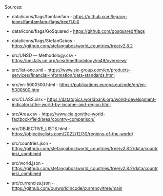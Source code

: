 Sources:
- data/icons/flags/famfamfam - https://github.com/legacy-icons/famfamfam-flags/tree/1.0.0
- data/icons/flags/GoSquared - https://github.com/gosquared/flags
- data/icons/flags/StefanGabos - https://github.com/stefangabos/world_countries/tree/v2.8.2

- src/UNSD — Methodology.csv - https://unstats.un.org/unsd/methodology/m49/overview/
- src/list-one.xml - https://www.six-group.com/en/products-services/financial-information/data-standards.html
- src/en-5000500.html - https://publications.europa.eu/code/en/en-5000500.htm
- src/CLASS.xlsx - https://datatopics.worldbank.org/world-development-indicators/the-world-by-income-and-region.html
- src/Area.csv - https://www.cia.gov/the-world-factbook/field/area/country-comparison/
- src/OBJECTIVE_LISTS.html - https://objectivelists.com/2022/12/30/regions-of-the-world/

- src/countries.json - https://github.com/stefangabos/world_countries/tree/v2.8.2/data/countries/_combined
- src/world.json - https://github.com/stefangabos/world_countries/tree/v2.8.2/data/countries/_combined
- src/currencies.json - https://github.com/ourworldincode/currency/tree/main
